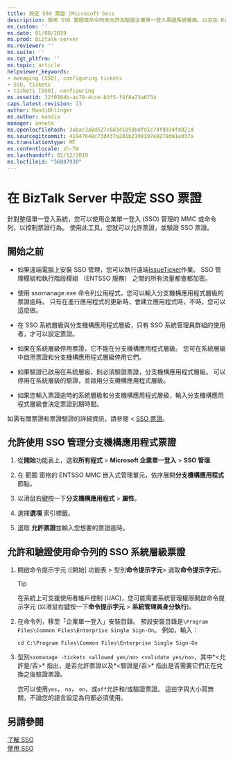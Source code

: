 ```yaml
---
title: 設定 SSO 票證 |Microsoft Docs
description: 使用 SSO 管理或命令列來允許及驗證企業單一登入票證系統層級，以及在 BizTalk Server 中的分支機構應用程式。
ms.custom: ''
ms.date: 01/08/2019
ms.prod: biztalk-server
ms.reviewer: ''
ms.suite: ''
ms.tgt_pltfrm: ''
ms.topic: article
helpviewer_keywords:
- managing [SSO], configuring tickets
- SSO, tickets
- tickets [SSO], configuring
ms.assetid: 32f0384b-ac79-4cce-b3f5-f4f8a73a673a
caps.latest.revision: 13
author: MandiOhlinger
ms.author: mandia
manager: anneta
ms.openlocfilehash: 3abac3a0d527c6834105db8fd1c74fd934fd821d
ms.sourcegitcommit: 41947648c73d437a201b2190307e0270d61e037a
ms.translationtype: MT
ms.contentlocale: zh-TW
ms.lasthandoff: 02/12/2019
ms.locfileid: "56087930"
---
```

# <a name="configure-the-sso-tickets-in-biztalk-server"></a>在 BizTalk Server 中設定 SSO 票證
針對整個單一登入系統，您可以使用企業單一登入 (SSO) 管理的 MMC 或命令列，以控制票證行為。 使用此工具，您就可以允許票證，並驗證 SSO 票證。  
  
## <a name="before-you-begin"></a>開始之前

- 如果遠端電腦上安裝 SSO 管理，您可以執行遠端[IssueTicket](https://docs.microsoft.com/biztalk/core/technical-reference/issoticket-issueticket-method)作業。 SSO 管理模組和執行階段模組 （ENTSSO 服務） 之間的所有流量都會都加密。  
  
- 使用 ssomanage.exe 命令列公用程式，您可以輸入分支機構應用程式層級的票證逾時。 只有在進行應用程式的更新時，會建立應用程式時，不時，您可以這麼做。
  
- 在 SSO 系統層級與分支機構應用程式層級，只有 SSO 系統管理員群組的使用者，才可以設定票證。  
  
- 如果在系統層級停用票證，它不能在分支機構應用程式層級。 您可在系統層級中啟用票證和分支機構應用程式層級停用它們。  
  
- 如果驗證已啟用在系統層級，則必須驗證票證，分支機構應用程式層級。 可以停用在系統層級的驗證，並啟用分支機構應用程式層級。  
  
- 如果您輸入票證逾時的系統層級和分支機構應用程式層級，輸入分支機構應用程式層級會決定票證到期時間。  
  
如需有關票證和票證驗證的詳細資訊，請參閱 < [SSO 票證](../core/sso-tickets.md)。  
  
## <a name="allow-affiliate-application-tickets-using-sso-administration"></a>允許使用 SSO 管理分支機構應用程式票證  
  
1.  從**開始**功能表上，選取**所有程式** > **Microsoft 企業單一登入** > **SSO 管理**.
  
2.  在 範圍 窗格的 ENTSSO MMC 嵌入式管理單元，依序展開**分支機構應用程式**節點。  
  
3.  以滑鼠右鍵按一下**分支機構應用程式** > **屬性**。  
  
4.  選擇**選項** 索引標籤。  
  
5.  選取 **允許票證**並輸入您想要的票證逾時。  
  
## <a name="allow-and-validate-sso-system-level-tickets-using-the-command-line"></a>允許和驗證使用命令列的 SSO 系統層級票證  
  
1. 開啟命令提示字元 ([開始] 功能表 > 型別**命令提示字元**> 選取**命令提示字元**)。

    > [!TIP]
    >  在系統上可支援使用者帳戶控制 (UAC)，您可能需要系統管理權限開啟命令提示字元 (以滑鼠右鍵按一下**命令提示字元** > **系統管理員身分執行**)。
  
2. 在命令列，移至「企業單一登入」安裝目錄。 預設安裝目錄是`\Program Files\Common Files\Enterprise Single Sign-On`。 例如，輸入： 

    `cd C:\Program Files\Common Files\Enterprise Single Sign-On`
  
3. 型別`ssomanage -tickets <allowed yes/no> <validate yes/no>`，其中*\<允許是/否\>* 指出，是否允許票證以及*\<驗證是/否\>* 指出是否需要它們正在兌換之後驗證票證。  
  
    您可以使用`yes`， `no`， `on`，或`off`允許和/或驗證票證。 這些字與大小寫無關，不論您的語言設定為何都必須使用。
  
## <a name="see-also"></a>另請參閱

[了解 SSO](../core/understanding-sso.md)   
[使用 SSO](../core/using-sso.md)
